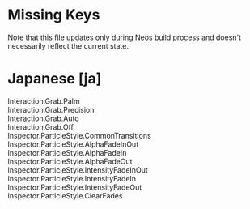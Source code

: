 # Missing Keys
Note that this file updates only during Neos build process and doesn't necessarily reflect the current state.

# Japanese [ja]
Interaction.Grab.Palm  
Interaction.Grab.Precision  
Interaction.Grab.Auto  
Interaction.Grab.Off  
Inspector.ParticleStyle.CommonTransitions  
Inspector.ParticleStyle.AlphaFadeInOut  
Inspector.ParticleStyle.AlphaFadeIn  
Inspector.ParticleStyle.AlphaFadeOut  
Inspector.ParticleStyle.IntensityFadeInOut  
Inspector.ParticleStyle.IntensityFadeIn  
Inspector.ParticleStyle.IntensityFadeOut  
Inspector.ParticleStyle.ClearFades  

